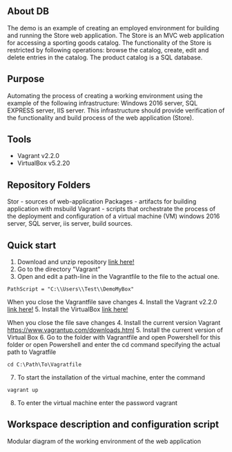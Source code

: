 ## About DB
The demo is an example of creating an employed environment for building and running the Store web application. The Store is an MVC web application for accessing a sporting goods catalog. The functionality of the Store is restricted by following operations: browse the catalog, create, edit and delete entries in the catalog. The product catalog is a SQL database.

## Purpose 
Automating the process of creating a working environment using the example of the following infrastructure: Windows 2016 server, SQL EXPRESS server, IIS server. This infrastructure should provide verification of the functionality and build process of the web application (Store).

## Tools
* Vagrant v2.2.0
* VirtualBox v5.2.20

## Repository Folders 
Stor - sources of web-application
Packages - artifacts for building application with msbuild
Vagrant - scripts that orchestrate the process of the deployment and configuration of a virtual machine (VM) windows 2016 server, SQL server, iis server, build sources.

## Quick start
1. Download and unzip repository [link here!](https://github.com/zakhar1111/DB.git)
2. Go to the directory "Vagrant"
3. Open and edit a path-line in the Vagrantfile to the file to the actual one. 
  ```
  PathScript = "C:\\Users\\Test\\DemoMyBox"
  ```
When you close the Vagrantfile save changes
4. Install the Vagrant v2.2.0 [link here!](https://wwww.vagrantup.com/downloads.html)
5. Install the VirtualBox [link here!](https://www.virtualbox.org/wiki/Downloads)

When you close the file save changes
4. Install the current version Vagrant https://www.vagrantup.com/downloads.html
5. Install the current version of Virtual Box
6. Go to the folder with Vagrantfile and open Powershell for this folder or open Powershell and enter the cd command specifying the actual path to Vagratfile
  ```
  cd C:\Path\To\Vagratfile
  ```
7. To start the installation of the virtual machine, enter the command
  ```
  vagrant up
  ```
8. To enter the virtual machine enter the password
vagrant

## Workspace description and configuration script
Modular diagram of the working environment of the web application

